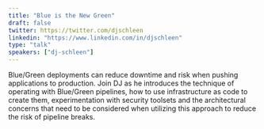 ```yaml
---
title: "Blue is the New Green"
draft: false
twitter: https://twitter.com/djschleen
linkedin: "https://www.linkedin.com/in/djschleen"
type: "talk"
speakers: ["dj-schleen"]
---
```


Blue/Green deployments can reduce downtime and risk when pushing
applications to production. Join DJ as he introduces the technique of
operating with Blue/Green pipelines, how to use infrastructure as code
to create them, experimentation with security toolsets and the
architectural concerns that need to be considered when utilizing this
approach to reduce the risk of pipeline breaks.